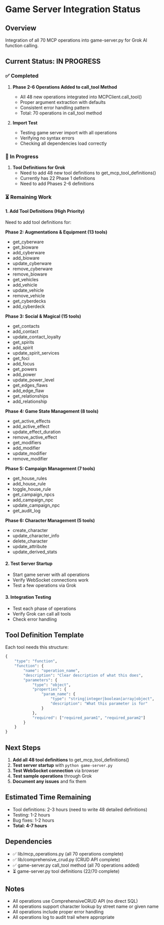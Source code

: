 # Game Server Integration Status

## Overview
Integration of all 70 MCP operations into game-server.py for Grok AI function calling.

## Current Status: IN PROGRESS

### ✅ Completed
1. **Phase 2-6 Operations Added to call_tool Method**
   - All 48 new operations integrated into MCPClient.call_tool()
   - Proper argument extraction with defaults
   - Consistent error handling pattern
   - Total: 70 operations in call_tool method

2. **Import Test**
   - Testing game server import with all operations
   - Verifying no syntax errors
   - Checking all dependencies load correctly

### 🔄 In Progress
1. **Tool Definitions for Grok**
   - Need to add 48 new tool definitions to get_mcp_tool_definitions()
   - Currently has 22 Phase 1 definitions
   - Need to add Phases 2-6 definitions

### ⏳ Remaining Work

#### 1. Add Tool Definitions (High Priority)
Need to add tool definitions for:

**Phase 2: Augmentations & Equipment (13 tools)**
- get_cyberware
- get_bioware
- add_cyberware
- add_bioware
- update_cyberware
- remove_cyberware
- remove_bioware
- get_vehicles
- add_vehicle
- update_vehicle
- remove_vehicle
- get_cyberdecks
- add_cyberdeck

**Phase 3: Social & Magical (15 tools)**
- get_contacts
- add_contact
- update_contact_loyalty
- get_spirits
- add_spirit
- update_spirit_services
- get_foci
- add_focus
- get_powers
- add_power
- update_power_level
- get_edges_flaws
- add_edge_flaw
- get_relationships
- add_relationship

**Phase 4: Game State Management (8 tools)**
- get_active_effects
- add_active_effect
- update_effect_duration
- remove_active_effect
- get_modifiers
- add_modifier
- update_modifier
- remove_modifier

**Phase 5: Campaign Management (7 tools)**
- get_house_rules
- add_house_rule
- toggle_house_rule
- get_campaign_npcs
- add_campaign_npc
- update_campaign_npc
- get_audit_log

**Phase 6: Character Management (5 tools)**
- create_character
- update_character_info
- delete_character
- update_attribute
- update_derived_stats

#### 2. Test Server Startup
- Start game server with all operations
- Verify WebSocket connections work
- Test a few operations via Grok

#### 3. Integration Testing
- Test each phase of operations
- Verify Grok can call all tools
- Check error handling

## Tool Definition Template

Each tool needs this structure:
```python
{
    "type": "function",
    "function": {
        "name": "operation_name",
        "description": "Clear description of what this does",
        "parameters": {
            "type": "object",
            "properties": {
                "param_name": {
                    "type": "string|integer|boolean|array|object",
                    "description": "What this parameter is for"
                }
            },
            "required": ["required_param1", "required_param2"]
        }
    }
}
```

## Next Steps

1. **Add all 48 tool definitions** to get_mcp_tool_definitions()
2. **Test server startup** with `python game-server.py`
3. **Test WebSocket connection** via browser
4. **Test sample operations** through Grok
5. **Document any issues** and fix them

## Estimated Time Remaining
- Tool definitions: 2-3 hours (need to write 48 detailed definitions)
- Testing: 1-2 hours
- Bug fixes: 1-2 hours
- **Total: 4-7 hours**

## Dependencies
- ✅ lib/mcp_operations.py (all 70 operations complete)
- ✅ lib/comprehensive_crud.py (CRUD API complete)
- ✅ game-server.py call_tool method (all 70 operations added)
- ⏳ game-server.py tool definitions (22/70 complete)

## Notes
- All operations use ComprehensiveCRUD API (no direct SQL)
- All operations support character lookup by street name or given name
- All operations include proper error handling
- All operations log to audit trail where appropriate
